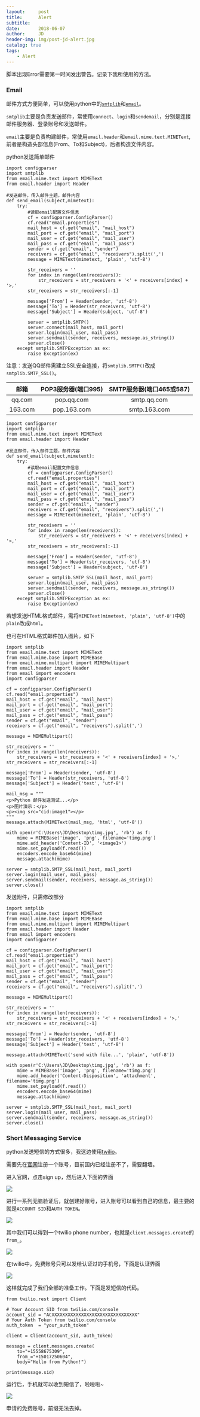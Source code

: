 ```yaml
---
layout:     post
title:      Alert
subtitle:   
date:       2018-06-07
author:     JD
header-img: img/post-jd-alert.jpg
catalog: true
tags:
    - Alert
---
```


脚本出现Error需要第一时间发出警告。记录下我所使用的方法。

### Email

邮件方式方便简单，可以使用python中的[`smtplib`](https://docs.python.org/3.6/library/smtplib.html)和[`email`](https://docs.python.org/3.6/library/email.html?highlight=email#module-email)。

`smtplib`主要是负责发送邮件，常使用`connect`、`login`和`sendemail`，分别是连接邮件服务器、登录账号和发送邮件。

`email`主要是负责构建邮件，常使用`email.header`和`email.mime.text.MINEText`,前者是构造头部信息(From、To和Subject)，后者构造文件内容。

python发送简单邮件

	import configparser
	import smtplib
	from email.mime.text import MIMEText
	from email.header import Header
	
    #发送邮件，传入邮件主题，邮件内容
	def send_email(subject,mimetext):
	    try:
	        #读取email配置文件信息
	        cf = configparser.ConfigParser()
	        cf.read("email.properties")
	        mail_host = cf.get("email", "mail_host")
	        mail_port = cf.get("email", "mail_port")
	        mail_user = cf.get("email", "mail_user")
	        mail_pass = cf.get("email", "mail_pass")
	        sender = cf.get("email", "sender")
	        receivers = cf.get("email", "receivers").split(',')
	        message = MIMEText(mimetext, 'plain', 'utf-8')
	
	        str_receivers = ''
	        for index in range(len(receivers)):
	            str_receivers = str_receivers + '<' + receivers[index] + '>,'
	        str_receivers = str_receivers[:-1]
	
	        message['From'] = Header(sender, 'utf-8')
	        message['To'] = Header(str_receivers, 'utf-8')
	        message['Subject'] = Header(subject, 'utf-8')
	
	        server = smtplib.SMTP()
	        server.connect(mail_host, mail_port)
	        server.login(mail_user, mail_pass)
	        server.sendmail(sender, receivers, message.as_string())
            server.close()
	    except smtplib.SMTPException as ex:
	        raise Exception(ex)

注意：发送QQ邮件需建立SSL安全连接，将`smtplib.SMTP()`改成`smtplib.SMTP_SSL()`。

|邮箱|POP3服务器(端口995)|SMTP服务器(端口465或587)|
|:-:|:-:|:-:|
|qq.com|pop.qq.com|smtp.qq.com|
|163.com|pop.163.com|smtp.163.com|


	import configparser
	import smtplib
	from email.mime.text import MIMEText
	from email.header import Header
	
    #发送邮件，传入邮件主题，邮件内容
	def send_email(subject,mimetext):
	    try:
	        #读取email配置文件信息
	        cf = configparser.ConfigParser()
	        cf.read("email.properties")
	        mail_host = cf.get("email", "mail_host")
	        mail_port = cf.get("email", "mail_port")
	        mail_user = cf.get("email", "mail_user")
	        mail_pass = cf.get("email", "mail_pass")
	        sender = cf.get("email", "sender")
	        receivers = cf.get("email", "receivers").split(',')
	        message = MIMEText(mimetext, 'plain', 'utf-8')
	
	        str_receivers = ''
	        for index in range(len(receivers)):
	            str_receivers = str_receivers + '<' + receivers[index] + '>,'
	        str_receivers = str_receivers[:-1]
	
	        message['From'] = Header(sender, 'utf-8')
	        message['To'] = Header(str_receivers, 'utf-8')
	        message['Subject'] = Header(subject, 'utf-8')
	
	        server = smtplib.SMTP_SSL(mail_host, mail_port)
	        server.login(mail_user, mail_pass)
	        server.sendmail(sender, receivers, message.as_string())
            server.close()
	    except smtplib.SMTPException as ex:
	        raise Exception(ex)

若想发送HTML格式邮件，需将`MIMEText(mimetext, 'plain', 'utf-8')`中的`plain`改成`html`。

也可在HTML格式邮件加入图片，如下

	import smtplib
	from email.mime.text import MIMEText
	from email.mime.base import MIMEBase
	from email.mime.multipart import MIMEMultipart
	from email.header import Header
	from email import encoders
	import configparser
	
	cf = configparser.ConfigParser()
	cf.read("email.properties")
	mail_host = cf.get("email", "mail_host")
	mail_port = cf.get("email", "mail_port")
	mail_user = cf.get("email", "mail_user")
	mail_pass = cf.get("email", "mail_pass")
	sender = cf.get("email", "sender")
	receivers = cf.get("email", "receivers").split(',')
	
	message = MIMEMultipart()
	
	str_receivers = ''
	for index in range(len(receivers)):
	    str_receivers = str_receivers + '<' + receivers[index] + '>,'
	str_receivers = str_receivers[:-1]
	
	message['From'] = Header(sender, 'utf-8')
	message['To'] = Header(str_receivers, 'utf-8')
	message['Subject'] = Header('test', 'utf-8')
	
	mail_msg = """
	<p>Python 邮件发送测试...</p>
	<p>图片演示：</p>
	<p><img src="cid:image1"></p>
	"""
	message.attach(MIMEText(mail_msg, 'html', 'utf-8'))
	
	with open(r'C:\Users\JD\Desktop\timg.jpg', 'rb') as f:
	    mime = MIMEBase('image', 'png', filename='timg.png')
	    mime.add_header('Content-ID', '<image1>')
	    mime.set_payload(f.read())
	    encoders.encode_base64(mime)
	    message.attach(mime)
	
	server = smtplib.SMTP_SSL(mail_host, mail_port)
	server.login(mail_user, mail_pass)
	server.sendmail(sender, receivers, message.as_string())
	server.close()

发送附件，只需修改部分

	import smtplib
	from email.mime.text import MIMEText
	from email.mime.base import MIMEBase
	from email.mime.multipart import MIMEMultipart
	from email.header import Header
	from email import encoders
	import configparser
	
	cf = configparser.ConfigParser()
	cf.read("email.properties")
	mail_host = cf.get("email", "mail_host")
	mail_port = cf.get("email", "mail_port")
	mail_user = cf.get("email", "mail_user")
	mail_pass = cf.get("email", "mail_pass")
	sender = cf.get("email", "sender")
	receivers = cf.get("email", "receivers").split(',')
	
	message = MIMEMultipart()
	
	str_receivers = ''
	for index in range(len(receivers)):
	    str_receivers = str_receivers + '<' + receivers[index] + '>,'
	str_receivers = str_receivers[:-1]
	
	message['From'] = Header(sender, 'utf-8')
	message['To'] = Header(str_receivers, 'utf-8')
	message['Subject'] = Header('test', 'utf-8')
	
	message.attach(MIMEText('send with file...', 'plain', 'utf-8'))
	
	with open(r'C:\Users\JD\Desktop\timg.jpg', 'rb') as f:
	    mime = MIMEBase('image', 'png', filename='timg.png')
	    mime.add_header('Content-Disposition', 'attachment', filename='timg.png')
	    mime.set_payload(f.read())
	    encoders.encode_base64(mime)
	    message.attach(mime)
	
	server = smtplib.SMTP_SSL(mail_host, mail_port)
	server.login(mail_user, mail_pass)
	server.sendmail(sender, receivers, message.as_string())
	server.close()

### Short Messaging Service

python发送短信的方式很多，我这边使用[twilio](https://www.twilio.com/docs/libraries/python)。

需要先在[官网](https://www.twilio.com)注册一个账号，目前国内已经注册不了，需要翻墙。

进入官网，点击sign up，然后进入下面的界面

![](http://wx4.sinaimg.cn/mw690/006F1DTzgy1fs3rvo2ufkj30li0nnq31.jpg)

进行一系列无脑验证后，就创建好账号，进入账号可以看到自己的信息，最主要的就是`ACCOUNT SID`和`AUTH TOKEN`。

![](http://wx4.sinaimg.cn/mw690/006F1DTzgy1fs3rvqsk2vj30jo06pdh9.jpg)

其中我们可以得到一个twilio phone number，也就是`client.messages.create`的`from_`。

![](http://wx3.sinaimg.cn/mw690/006F1DTzgy1fs3rvv904ij31850f8n59.jpg)

在twilio中，免费账号只可以发给认证过的手机号，下面是认证界面

![](http://wx1.sinaimg.cn/mw690/006F1DTzgy1fs3rvygh5gj30zh0dzjw1.jpg)

这样就完成了我们全部的准备工作。下面是发短信的代码。


	from twilio.rest import Client
	
	# Your Account SID from twilio.com/console
	account_sid = "ACXXXXXXXXXXXXXXXXXXXXXXXXXXXXXXXX"
	# Your Auth Token from twilio.com/console
	auth_token  = "your_auth_token"
	
	client = Client(account_sid, auth_token)
	
	message = client.messages.create(
	    to="+15558675309", 
	    from_="+15017250604",
	    body="Hello from Python!")
	
	print(message.sid)

运行后，手机就可以收到短信了，啦啦啦~

![](http://wx2.sinaimg.cn/mw690/006F1DTzgy1fs3t983jmmj30u01hctad.jpg)

申请的免费账号，前缀无法去掉。
